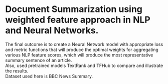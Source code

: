 # Document Summarization using weighted feature approach in NLP and Neural Networks.
The final outcome is to create a Neural Network model with appropriate loss and metric functions that will produce the optimal weights for aggregating various NLP feature scores, which will produce the most representative summary sentence of an article.
<br /> Also, used pretrained models TextRank and TFHub to compare and illustrate the results.
<br />Dataset used here is BBC News Summary.
